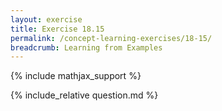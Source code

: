```yaml
---
layout: exercise
title: Exercise 18.15
permalink: /concept-learning-exercises/18-15/
breadcrumb: Learning from Examples
---
```


{% include mathjax_support %}

<div><i class="arrow-up loader" data-chapter="concept-learning-exercises" data-exercise="ex_15" data-rating="0"></i></div>
{% include_relative question.md %}
